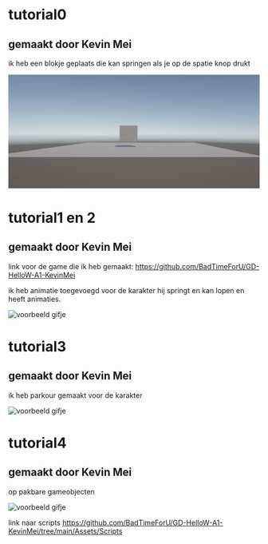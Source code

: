 # tutorial0

## gemaakt door Kevin Mei

ik heb een blokje geplaats die kan springen als je op de spatie knop drukt



![voorbeeld gifje](../MyFirstUnityGame/image/sigma.gif)




# tutorial1 en 2

## gemaakt door Kevin Mei

link voor de game die ik heb gemaakt: https://github.com/BadTimeForU/GD-HelloW-A1-KevinMei

ik heb animatie toegevoegd voor de karakter hij springt en kan lopen en heeft animaties.


![voorbeeld gifje](../MyFirstUnityGame/image/sigma2.gif)



# tutorial3

## gemaakt door Kevin Mei

ik heb parkour gemaakt voor de karakter


![voorbeeld gifje](../MyFirstUnityGame/image/sigma3.gif)


# tutorial4

## gemaakt door Kevin Mei

op pakbare gameobjecten


![voorbeeld gifje](../MyFirstUnityGame/image/sigma4.gif)

link naar scripts https://github.com/BadTimeForU/GD-HelloW-A1-KevinMei/tree/main/Assets/Scripts
